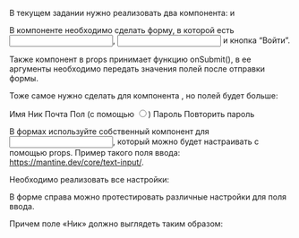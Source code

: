 В текущем задании нужно реализовать два компонента: <Signin /> и <Signup />

В компоненте <Signin /> необходимо сделать форму, в которой есть <input type="email">, <input type="password"> и кнопка “Войти”.

Также компонент в props принимает функцию onSubmit(), в ее аргументы необходимо передать значения полей после отправки формы.

Тоже самое нужно сделать для компонента <Signup />, но полей будет больше:

Имя
Ник
Почта
Пол (с помощью <input type="radio">)
Пароль
Повторить пароль

В формах используйте собственный компонент для <input>, который можно будет настраивать с помощью props. Пример такого поля ввода: https://mantine.dev/core/text-input/.

Необходимо реализовать все настройки:

В форме справа можно протестировать различные настройки для поля ввода.

Причем поле «Ник» должно выглядеть таким образом:

